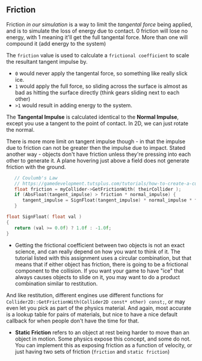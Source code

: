 ## Friction 
Friction *in our simulation* is a way to limit the *tangental force* being applied, and is to simulate the loss of energy due to contact. 0 friction will lose no energy, with 1 meaning it'll get the full tangental force.  More than one will compound it (add energy to the system)

The `friction` value is used to calculate a `frictional coefficient` to scale the resultant tangent impulse by.  
- `0` would never apply the tangental force, so something like really slick ice.
- `1` would apply the full force, so sliding across the surface is almost as bad as hitting the surface directly (think gears sliding next to each other)
- `>1` would result in adding energy to the system.

The **Tangental Impulse** is calculated identical to the **Normal Impulse**, except you use a tangent to the point of contact.  In 2D, we can just rotate the normal. 

There is more more limit on tangent impulse though - in that the impulse due to friction can not be greater then the impulse due to impact.  Stated another way - objects don't have friction unless they're pressing into each other to generate it.  A plane hovering just above a field does not generate friction with the ground.


```cpp
   // Coulumb's Law
   // https://gamedevelopment.tutsplus.com/tutorials/how-to-create-a-custom-2d-physics-engine-friction-scene-and-jump-table--gamedev-7756
   float friction = myCollider->GetFrictionWith( theirCollider ); 
   if (AbsFloat(tangent_impulse) > friction * normal_impulse) {
      tangent_impulse = SignFloat(tangent_impulse) * normal_impulse * friction; 
   }
```

```cpp
float SignFloat( float val )
{
   return (val >= 0.0f) ? 1.0f : -1.0f;  
}
```

- Getting the frictional coefficient between two objects is not an exact science, and can really depend on how you want to think of it.  The tutorial listed with this assignment uses a circular combination, but that means that if either object has friction, there is going to be a frictional component to the collision.  If you want your game to have "ice" that always causes objects to slide on it, you may want to do a product combination similar to restitution.

And like restitution, different engines use different functions for `Collider2D::GetFrictionWith(Collider2D const* other) const;`, or may even let you pick as part of the physics material.  And again,  most accurate is a lookup table for pairs of materials, but nice to have a nice default callback for when people don't have the time for that.  


- **Static Friction** refers to an object at rest being harder to move than an object in motion.  Some physics expose this concept, and some do not.  You can implement this as exposing friction as a function of velocity, or just having two sets of friction (`friction` and `static friction`)